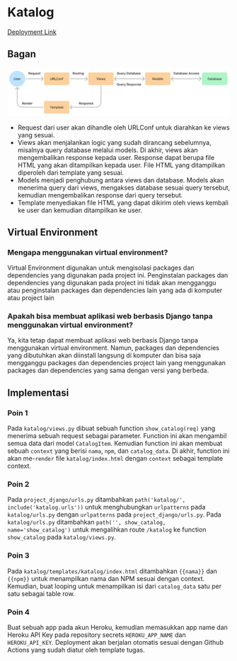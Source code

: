 # Katalog

[Deployment Link](https://assignment2-bonaventuragal.herokuapp.com/)

## Bagan
![Bagan](../static/bagan.png?raw=true)
- Request dari user akan dihandle oleh URLConf untuk diarahkan ke views yang sesuai.
- Views akan menjalankan logic yang sudah dirancang sebelumnya, misalnya query database melalui models. Di akhir, views akan mengembalikan response kepada user. Response dapat berupa file HTML yang akan ditampilkan kepada user. File HTML yang ditampilkan diperoleh dari template yang sesuai.
- Models menjadi penghubung antara views dan database. Models akan menerima query dari views, mengakses database sesuai query tersebut, kemudian mengembalikan response dari query tersebut.
- Template menyediakan file HTML yang dapat dikirim oleh views kembali ke user dan kemudian ditampilkan ke user.

## Virtual Environment
### Mengapa menggunakan virtual environment?
Virtual Environment digunakan untuk mengisolasi packages dan dependencies yang digunakan pada project ini. Penginstalan packages dan dependencies yang digunakan pada project ini tidak akan mengganggu atau penginstalan packages dan dependencies lain yang ada di komputer atau project lain

### Apakah bisa membuat aplikasi web berbasis Django tanpa menggunakan virtual environment?
Ya, kita tetap dapat membuat aplikasi web berbasis Django tanpa menggunakan virtual environment. Namun, packages dan dependencies yang dibutuhkan akan diinstall langsung di komputer dan bisa saja mengganggu packages dan dependencies project lain yang menggunakan packages dan dependencies yang sama dengan versi yang berbeda.

## Implementasi
### Poin 1
Pada `katalog/views.py` dibuat sebuah function `show_catalog(req)` yang menerima sebuah request sebagai parameter. Function ini akan mengambil semua data dari model `CatalogItem`. Kemudian function ini akan membuat sebuah `context` yang berisi `nama`, `npm`, dan `catalog_data`. Di akhir, function ini akan me-`render` file `katalog/index.html` dengan `context` sebagai template context.

### Poin 2
Pada `project_django/urls.py` ditambahkan `path('katalog/', include('katalog.urls'))` untuk menghubungkan `urlpatterns` pada `katalog/urls.py` dengan `urlpatterns` pada `project_django/urls.py`. Pada `katalog/urls.py` ditambahkan `path('', show_catalog, name='show_catalog')` untuk mengalihkan route `/katalog` ke function `show_catalog` pada `katalog/views.py`.

### Poin 3
Pada `katalog/templates/katalog/index.html` ditambahkan `{{nama}}` dan `{{npm}}` untuk menampilkan nama dan NPM sesuai dengan context. Kemudian, buat looping untuk menampilkan isi dari `catalog_data` satu per satu sebagai table row.

### Poin 4
Buat sebuah app pada akun Heroku, kemudian memasukkan app name dan Heroku API Key pada repository secrets `HEROKU_APP_NAME` dan `HEROKU_API_KEY`. Deployment akan berjalan otomatis sesuai dengan Github Actions yang sudah diatur oleh template tugas.
